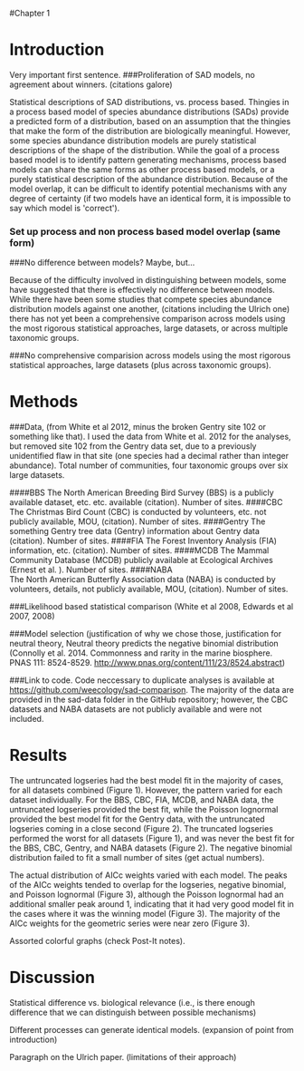 #Chapter 1

# Introduction
Very important first sentence.
###Proliferation of SAD models, no agreement about winners. (citations galore)



Statistical descriptions of SAD distributions, vs. process based.
Thingies in a process based model of species abundance distributions (SADs) provide a predicted form of a distribution, based on an assumption that the thingies that make the form of the distribution are biologically meaningful.  However, some species abundance distribution models are purely statistical descriptions of the shape of the distribution.  While the goal of a process based model is to identify pattern generating mechanisms, process based models can share the same forms as other process based models, or a purely statistical description of the abundance distribution.  Because of the model overlap, it can be difficult to identify potential mechanisms with any degree of certainty (if two models have an identical form, it is impossible to say which model is 'correct').

### Set up process and non process based model overlap (same form)


###No difference between models?  Maybe, but...

Because of the difficulty involved in distinguishing between models, some have suggested that there is effectively no difference between models.  While there have been some studies that compete species abundance distribution models against one another, (citations including the Ulrich one) there has not yet been a comprehensive comparison across models using the most rigorous statistical approaches, large datasets, or across multiple taxonomic groups.

###No comprehensive comparision across models using the most rigorous statistical approaches, large datasets (plus across taxonomic groups).


# Methods
###Data, (from White et al 2012, minus the broken Gentry site 102 or something like that).
I used the data from White et al. 2012 for the analyses, but removed site 102 from the Gentry data set, due to a previously unidentified flaw in that site (one species had a decimal rather than integer abundance).  Total number of communities, four taxonomic groups over six large datasets.

####BBS
The North American Breeding Bird Survey (BBS) is a publicly available dataset, etc. etc.  available <link to BBS data> (citation). Number of sites.
####CBC
The Christmas Bird Count (CBC) is conducted by volunteers, etc. not publicly available, MOU, (citation). Number of sites.
####Gentry
The something Gentry tree data (Gentry) information about Gentry data (citation). Number of sites.
####FIA
The Forest Inventory Analysis (FIA) information, etc. (citation). Number of sites.
####MCDB
The Mammal Community Database (MCDB) publicly available at Ecological Archives <link> (Ernest et al. ). Number of sites.
####NABA    
The North American Butterfly Association data (NABA) is conducted by volunteers, details, not publicly available, MOU, (citation). Number of sites.

###Likelihood based statistical comparison (White et al 2008, Edwards et al 2007, 2008)


###Model selection (justification of why we chose those, justification for neutral theory, Neutral theory predicts the negative binomial distribution (Connolly et al. 2014. Commonness and rarity in the marine biosphere. PNAS 111: 8524-8529. http://www.pnas.org/content/111/23/8524.abstract)

###Link to code.
Code neccessary to duplicate analyses is available at <https://github.com/weecology/sad-comparison>. The majority of the data are provided in the sad-data folder in the GitHub repository; however, the CBC datasets and NABA datasets are not publicly available and were not included.


# Results
The untruncated logseries had the best model fit in the majority of cases, for all datasets combined (Figure 1).  However, the pattern varied for each dataset individually.  For the BBS, CBC, FIA, MCDB, and NABA data, the untruncated logseries provided the best fit, while the Poisson lognormal provided the best model fit for the Gentry data, with the untruncated logseries coming in a close second (Figure 2).  The truncated logseries performed the worst for all datasets (Figure 1), and was never the best fit for the BBS, CBC, Gentry, and NABA datasets (Figure 2).  The negative binomial distribution failed to fit a small number of sites (get actual numbers).

The actual distribution of AICc weights varied with each model.  The peaks of the AICc weights tended to overlap for the logseries, negative binomial, and Poisson lognormal (Figure 3), although the Poisson lognormal had an additional smaller peak around 1, indicating that it had very good model fit in the cases where it was the winning model (Figure 3).  The majority of the AICc weights for the geometric series were near zero (Figure 3).

Assorted colorful graphs (check Post-It notes).

# Discussion

Statistical difference vs. biological relevance (i.e., is there enough difference that we can distinguish between possible mechanisms)

Different processes can generate identical models. (expansion of point from introduction)

Paragraph on the Ulrich paper. (limitations of their approach)





